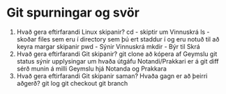 # Git spurningar og svör

1. Hvað gera eftirfarandi Linux skipanir?
    cd - skiptir um Vinnuskrá
    ls - skoðar files sem eru í directory sem þú ert staddur í og eru notuð til að keyra margar skipanir
    pwd - Sýnir Vinnuskrá
    mkdir - Býr til Skrá
2. Hvað gera eftirfarandi Git skipanir?
    git clone
        að kópera af Geymslu
    git status
        sýnir upplysingar um hvaða útgáfu Notandi/Prakkari er á
    git diff
        sérð munin á milli Geymslu hjá Notanda og Prakkara
3. Hvað gera eftirfarandi Git skipanir saman? Hvaða gagn er að þeirri aðgerð?
    git log
    git checkout
    git branch